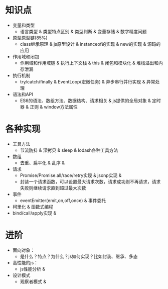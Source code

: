 # 知识点
* 变量和类型
    - 语言类型 & 类型特点区别 & 类型判断 & 变量存储 & 数字精度问题
* 原型原型链(85%)
    - class继承原理 & js原型设计 & instanceof的实现 & new的实现 & 源码的应用
* 作用域和闭包
    - 作用域和作用域链 & 执行上下文栈 & this & 闭包和模块化 & 堆栈溢出和内存泄漏
* 执行机制
    - try/catch/finally & EventLoop(宏微任务) & 异步串行并行实现 & 异常处理
* 语法和API
    - ES6的语法、数组方法、数据结构、请求相关 & js提供的全局对象 & 定时器 & 正则 & window方法属性

# 各种实现
* 工具方法
    - 节流防抖 & 深拷贝 & sleep & lodash各种工具方法
* 数组
    - 去重、扁平化 & 乱序 & 
* 请求
    - Promise/Promise.all/race/retry实现 & jsonp实现 & 
    - 封装一个请求函数，可以设置最大请求次数，请求成功则不再请求，请求失败则继续请求直到超过最大次数
* 事件
    - eventEmitter(emit,on,off,once) & 事件委托
* 柯里化 & 函数式编程
* bind/call/apply实现 & 


# 进阶
* 面向对象：
    - 是什么？特点？为什么？js如何实现？比如封装、继承、多态
* 高性能的js：
    - js性能分析 & 
* 设计模式
    - 观察者模式 & 